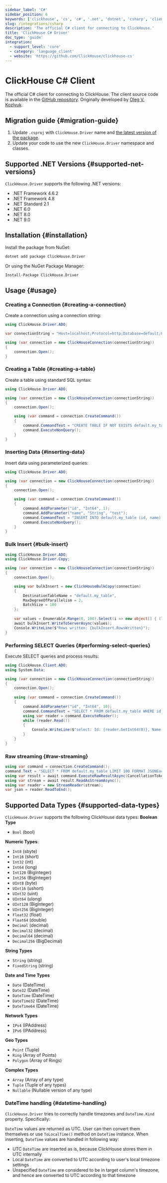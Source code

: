 ```yaml
---
sidebar_label: 'C#'
sidebar_position: 6
keywords: ['clickhouse', 'cs', 'c#', '.net', 'dotnet', 'csharp', 'client', 'driver', 'connect', 'integrate']
slug: /integrations/csharp
description: 'The official C# client for connecting to ClickHouse.'
title: 'ClickHouse C# Driver'
doc_type: 'guide'
integration:
  - support_level: 'core'
  - category: 'language_client'
  - website: 'https://github.com/ClickHouse/clickhouse-cs'
---
```


# ClickHouse C# Client

The official C# client for connecting to ClickHouse. 
The client source code is available in the [GitHub repository](https://github.com/ClickHouse/clickhouse-cs).
Originally developed by [Oleg V. Kozlyuk](https://github.com/DarkWanderer).

## Migration guide {#migration-guide}
1. Update `.csproj` with `ClickHouse.Driver` name and [the latest version of the package](https://www.nuget.org/packages/ClickHouse.Driver).
2. Update your code to use the new `ClickHouse.Driver` namespace and classes.

## Supported .NET Versions {#supported-net-versions}

`ClickHouse.Driver` supports the following .NET versions:
* .NET Framework 4.6.2
* .NET Framework 4.8
* .NET Standard 2.1
* .NET 6.0
* .NET 8.0
* .NET 9.0

## Installation {#installation}

Install the package from NuGet:

```bash
dotnet add package ClickHouse.Driver
```

Or using the NuGet Package Manager:

```bash
Install-Package ClickHouse.Driver
```

## Usage {#usage}

### Creating a Connection {#creating-a-connection}

Create a connection using a connection string:

```csharp
using ClickHouse.Driver.ADO;

var connectionString = "Host=localhost;Protocol=http;Database=default;Username=default;Password=";

using (var connection = new ClickHouseConnection(connectionString))
{
    connection.Open();
}
```

### Creating a Table {#creating-a-table}

Create a table using standard SQL syntax:

```csharp
using ClickHouse.Driver.ADO;

using (var connection = new ClickHouseConnection(connectionString))
{
    connection.Open();

    using (var command = connection.CreateCommand())
    {
        command.CommandText = "CREATE TABLE IF NOT EXISTS default.my_table (id Int64, name String) ENGINE = Memory";
        command.ExecuteNonQuery();
    }
}
```

### Inserting Data {#inserting-data}

Insert data using parameterized queries:

```csharp
using ClickHouse.Driver.ADO;

using (var connection = new ClickHouseConnection(connectionString))
{
    connection.Open();

    using (var command = connection.CreateCommand())
    {
        command.AddParameter("id", "Int64", 1);
        command.AddParameter("name", "String", "test");
        command.CommandText = "INSERT INTO default.my_table (id, name) VALUES ({id:Int64}, {name:String})";
        command.ExecuteNonQuery();
    }
}
```

### Bulk Insert {#bulk-insert}

```csharp
using ClickHouse.Driver.ADO;
using ClickHouse.Driver.Copy;

using (var connection = new ClickHouseConnection(connectionString))
{
    connection.Open();

    using var bulkInsert = new ClickHouseBulkCopy(connection)
    {
        DestinationTableName = "default.my_table",
        MaxDegreeOfParallelism = 2,
        BatchSize = 100
    };
    
    var values = Enumerable.Range(0, 100).Select(i => new object[] { (long)i, "value" + i.ToString() });
    await bulkInsert.WriteToServerAsync(values);
    Console.WriteLine($"Rows written: {bulkInsert.RowsWritten}");
}
```

### Performing SELECT Queries {#performing-select-queries}

Execute SELECT queries and process results:

```csharp
using ClickHouse.Client.ADO;
using System.Data;

using (var connection = new ClickHouseConnection(connectionString))
{
    connection.Open();
    
    using (var command = connection.CreateCommand())
    {
        command.AddParameter("id", "Int64", 10);
        command.CommandText = "SELECT * FROM default.my_table WHERE id < {id:Int64}";
        using var reader = command.ExecuteReader();
        while (reader.Read())
        {
            Console.WriteLine($"select: Id: {reader.GetInt64(0)}, Name: {reader.GetString(1)}");
        }
    }
}
```
### Raw streaming {#raw-streaming}
```csharp
using var command = connection.CreateCommand();
command.Text = "SELECT * FROM default.my_table LIMIT 100 FORMAT JSONEachRow";
using var result = await command.ExecuteRawResultAsync(CancellationToken.None);
using var stream = await result.ReadAsStreamAsync();
using var reader = new StreamReader(stream);
var json = reader.ReadToEnd();
```

## Supported Data Types {#supported-data-types}

`ClickHouse.Driver` supports the following ClickHouse data types:
**Boolean Type**
* `Bool` (bool)

**Numeric Types**:
* `Int8` (sbyte)
* `Int16` (short)
* `Int32` (int)
* `Int64` (long)
* `Int128` (BigInteger)
* `Int256` (BigInteger)
* `UInt8` (byte)
* `UInt16` (ushort)
* `UInt32` (uint)
* `UInt64` (ulong)
* `UInt128` (BigInteger)
* `UInt256` (BigInteger)
* `Float32` (float)
* `Float64` (double)
* `Decimal` (decimal)
* `Decimal32` (decimal)
* `Decimal64` (decimal)
* `Decimal256` (BigDecimal)

**String Types**
* `String` (string)
* `FixedString` (string)

**Date and Time Types**
* `Date` (DateTime)
* `Date32` (DateTime)
* `DateTime` (DateTime)
* `DateTime32` (DateTime)
* `DateTime64` (DateTime)

**Network Types**
* `IPv4` (IPAddress)
* `IPv6` (IPAddress)

**Geo Types**
* `Point` (Tuple)
* `Ring` (Array of Points)
* `Polygon` (Array of Rings)

**Complex Types**
* `Array` (Array of any type)
* `Tuple` (Tuple of any types)
* `Nullable` (Nullable version of any type)

### DateTime handling {#datetime-handling}
`ClickHouse.Driver` tries to correctly handle timezones and `DateTime.Kind` property. Specifically:

`DateTime` values are returned as UTC. User can then convert them themselves or use `ToLocalTime()` method on `DateTime` instance.
When inserting, `DateTime` values are handled in following way:
- UTC `DateTime` are inserted as is, because ClickHouse stores them in UTC internally
- Local `DateTime` are converted to UTC according to user's local timezone settings
- Unspecified `DateTime` are considered to be in target column's timezone, and hence are converted to UTC according to that timezone
